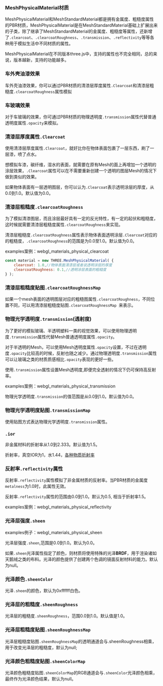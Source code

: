 ### MeshPhysicalMaterial材质

MeshPhysicalMaterial和MeshStandardMaterial都是拥有金属度、粗糙度属性的PBR材质，MeshPhysicalMaterial是在MeshStandardMaterial基础上扩展出来的子类，除了继承了MeshStandardMaterial的金属度、粗糙度等属性，还新增了`.clearcoat`、`.clearcoatRoughness`、`.transmission`、`.reflectivity`等等各种用于模拟生活中不同材质的属性。


MeshPhysicalMaterial在不同版本three.js中，支持的属性也不完全相同，总的来说，版本越新，支持的功能越多。

### 车外壳油漆效果

车外壳油漆效果，你可以通过PBR材质的清漆层厚度属性`.Clearcoat`和清漆层粗糙度`.clearcoatRoughness`属性模拟

### 车玻璃效果

对于车玻璃的效果，你可通过PBR材质的物理透明度`.transmission`属性代替普通透明度属性`.opacity`来模拟。

### 清漆层厚度属性`.Clearcoat`

使用清漆层厚度属性`.Clearcoat`，就好比你在物体表面包裹了一层东西，刷了一层漆，喷了点水。

想模拟车漆，碳纤维，湿水的表面，就需要在原有Mesh的面上再增加一个透明的涂层效果，`.Clearcoat`属性可以在不需要重新创建一个透明的图层Mesh的情况下做到类似的效果。


如果物体表面有一层透明图层，你可以认为`.Clearcoat`表示透明涂层的厚度，从0.0到1.0。默认值为0.0。



### 清漆层粗糙度`.clearcoatRoughness`

为了模拟清漆图层，而且涂层最好具有一定的反光特性，有一定的起伏和粗糙度，这时候就需要清漆层粗糙度属性`.clearcoatRoughness`来实现。

清漆层粗糙度`.clearcoatRoughness`属性表示物体表面透明涂层`.Clearcoat`对应的的粗糙度，`.clearcoatRoughness`的范围是为0.0至1.0。默认值为0.0。

examples案例：webgl_materials_physical_clearcoat

```js
const material = new THREE.MeshPhysicalMaterial( {
	clearcoat: 1.0,//物体表面清漆层或者说透明涂层的厚度
	clearcoatRoughness: 0.1,//透明涂层表面的粗糙度
} );
```

### 清漆层粗糙度贴图`.clearcoatRoughnessMap `

如果一个mesh表面的透明图层对应的粗糙图属性`.clearcoatRoughness`，不同位置不同，可以用清漆层粗糙度贴图`.clearcoatRoughnessMap `来表示。


### 物理光学透明度`.transmission`(透射度)

为了更好的模拟玻璃、半透明塑料一类的视觉效果，可以使用物理透明度`.transmission`属性代替Mesh普通透明度属性`.opacity`。

对于半透明的Mesh，可以使用Mesh透明度属性`.opacity`设置，不过在透明度`.opacity`比较高的时候，反射也随之减少。通过物理透明度`.transmission`属性可以让玻璃之类的材质质感相比`.opacity`表现的更好一些。

使用`.transmission`属性设置Mesh透明度,即便完全透射的情况下仍可保持高反射率。

examples案例：webgl_materials_physical_transmission 

物理光学透明度`.transmission`的值范围是从0.0到1.0。默认值为0.0。

### 物理光学透明度贴图`.transmissionMap`

使用贴图方式表达物理光学透明度`.transmission`属性。

### `.ior`

非金属材料的折射率从1.0到2.333。默认值为1.5。

折射率，真空IOR为1，水1.44，[各种物质折射率](https://www.btbat.com/12032.html)


### 反射率`.reflectivity`属性

反射率`.reflectivity`属性模拟了非金属材质的反射率。当PBR材质的金属度`metalness`为1.0时，此属性无效。

反射率`.reflectivity`属性的范围由0.0到1.0。默认为0.5, 相当于折射率1.5。

examples案例：webgl_materials_physical_reflectivity


### 光泽层强度`.sheen`

examples例子：webgl_materials_physical_sheen 

光泽层强度`.sheen`,范围是0.0到1.0。默认为0.0。

如果`.sheen`光泽属性指定了颜色，则材质将使用特殊的光泽**BRDF**，用于渲染诸如天鹅绒之类的布料。光泽的颜色提供了创建两个色调的镜面反射材料的能力。默认为null。

### 光泽颜色`.sheenColor`

光泽`.sheen`的颜色，默认为0xffffff白色。

### 光泽层的粗糙度`.sheenRoughness`

光泽层的粗糙度`.sheenRoughness`，范围0.0到1.0。默认值是1.0。

### 光泽层粗糙度贴图`.sheenRoughnessMap`

光泽层粗糙度贴图`.sheenRoughnessMap`的透明通道会与.sheenRoughness相乘，用于改变光泽层的粗糙度，默认为null;

### 光泽颜色粗糙度贴图`.sheenColorMap`

光泽颜色粗糙度贴图`.sheenColorMap`的RGB通道会与`.sheenColor`光泽颜色相乘，最终作为光泽颜色结果，默认为null。

